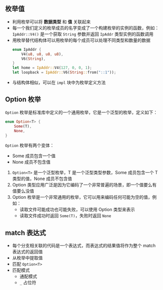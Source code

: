 ## 枚举值

- 利用枚举可以将 **数据类型** 和 **值** 关联起来
- 每一个我们定义的枚举成员的名字变成了一个构建枚举的实例的函数，例如：`IpAddr::V4()` 是一个获取 `String` 参数并返回 `IpAddr` 类型实例的函数调用
- 用枚举替代结构体可以用枚举的每个成员可以处理不同类型和数量的数据
    ```rust
    enum IpAddr {
        V4(u8, u8, u8, u8),
        V6(String),
    }
    let home = IpAddr::V4(127, 0, 0, 1);
    let loopback = IpAddr::V6(String::from("::1"));
    ```
- 与结构体相似，可以在 `impl` 块中为枚举定义方法

## Option 枚举

`Option` 枚举是标准库中定义的一个通用枚举，它是一个泛型的枚举，定义如下：
```rust
enum Option<T> {
    Some(T),
    None,
}
```
`Option` 枚举有两个变体：
- Some 成员包含一个值
- None 成员不包含值

1. `Option<T>` 是一个泛型枚举，T 是一个泛型类型参数，Some 成员包含一个 T 类型的值，None 成员不包含值
2. Option 类型应用广泛是因为它编码了一个非常普遍的场景，即一个值要么有值要么没值
3. Option 枚举是一个非常通用的枚举，它可以用来编码任何可能为空的值，例如：
   - 读取文件可能成功也可能失败，可以使用 Option 类型来表示
   - 读取文件成功时返回 `Some(T)`，失败时返回 `None`

## match 表达式

- 每个分支相关联的代码是一个表达式，而表达式的结果值将作为整个 match 表达式的返回值
- 从枚举中提取值
- 匹配 `Option<T>`
- 匹配模式
  - 通配模式
  - `_` 占位符